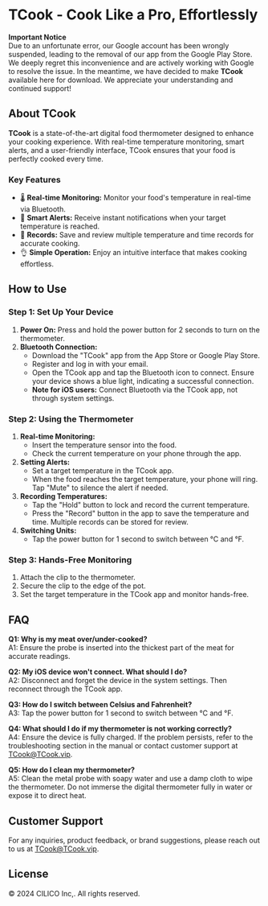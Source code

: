 # TCook - Cook Like a Pro, Effortlessly

**Important Notice**  
Due to an unfortunate error, our Google account has been wrongly suspended, leading to the removal of our app from the Google Play Store. We deeply regret this inconvenience and are actively working with Google to resolve the issue. In the meantime, we have decided to make **TCook** available here for download. We appreciate your understanding and continued support!

## About TCook

**TCook** is a state-of-the-art digital food thermometer designed to enhance your cooking experience. With real-time temperature monitoring, smart alerts, and a user-friendly interface, TCook ensures that your food is perfectly cooked every time.

### Key Features

- 🌡️ **Real-time Monitoring:** Monitor your food's temperature in real-time via Bluetooth.
- 🔔 **Smart Alerts:** Receive instant notifications when your target temperature is reached.
- 📝 **Records:** Save and review multiple temperature and time records for accurate cooking.
- 👌 **Simple Operation:** Enjoy an intuitive interface that makes cooking effortless.

## How to Use

### Step 1: Set Up Your Device
1. **Power On:** Press and hold the power button for 2 seconds to turn on the thermometer.
2. **Bluetooth Connection:**
   - Download the "TCook" app from the App Store or Google Play Store.
   - Register and log in with your email.
   - Open the TCook app and tap the Bluetooth icon to connect. Ensure your device shows a blue light, indicating a successful connection.
   - **Note for iOS users:** Connect Bluetooth via the TCook app, not through system settings.

### Step 2: Using the Thermometer
1. **Real-time Monitoring:**
   - Insert the temperature sensor into the food.
   - Check the current temperature on your phone through the app.
2. **Setting Alerts:**
   - Set a target temperature in the TCook app.
   - When the food reaches the target temperature, your phone will ring. Tap "Mute" to silence the alert if needed.
3. **Recording Temperatures:**
   - Tap the "Hold" button to lock and record the current temperature.
   - Press the "Record" button in the app to save the temperature and time. Multiple records can be stored for review.
4. **Switching Units:**
   - Tap the power button for 1 second to switch between °C and °F.

### Step 3: Hands-Free Monitoring
1. Attach the clip to the thermometer.
2. Secure the clip to the edge of the pot.
3. Set the target temperature in the TCook app and monitor hands-free.

## FAQ

**Q1: Why is my meat over/under-cooked?**  
A1: Ensure the probe is inserted into the thickest part of the meat for accurate readings.

**Q2: My iOS device won't connect. What should I do?**  
A2: Disconnect and forget the device in the system settings. Then reconnect through the TCook app.

**Q3: How do I switch between Celsius and Fahrenheit?**  
A3: Tap the power button for 1 second to switch between °C and °F.

**Q4: What should I do if my thermometer is not working correctly?**  
A4: Ensure the device is fully charged. If the problem persists, refer to the troubleshooting section in the manual or contact customer support at [TCook@TCook.vip](mailto:TCook@TCook.vip).

**Q5: How do I clean my thermometer?**  
A5: Clean the metal probe with soapy water and use a damp cloth to wipe the thermometer. Do not immerse the digital thermometer fully in water or expose it to direct heat.

## Customer Support

For any inquiries, product feedback, or brand suggestions, please reach out to us at [TCook@TCook.vip](mailto:TCook@TCook.vip).

## License

© 2024 CILICO Inc,. All rights reserved.
